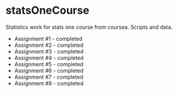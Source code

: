 statsOneCourse
==============

Statistics work for stats one course from coursea. Scripts and data.

* Assignment #1 - completed
* Assignment #2 - completed
* Assignment #3 - completed
* Assignment #4 - completed 
* Assignment #5 - completed
* Assignment #6 - completed
* Assignment #7 - completed
* Assignment #8 - completed